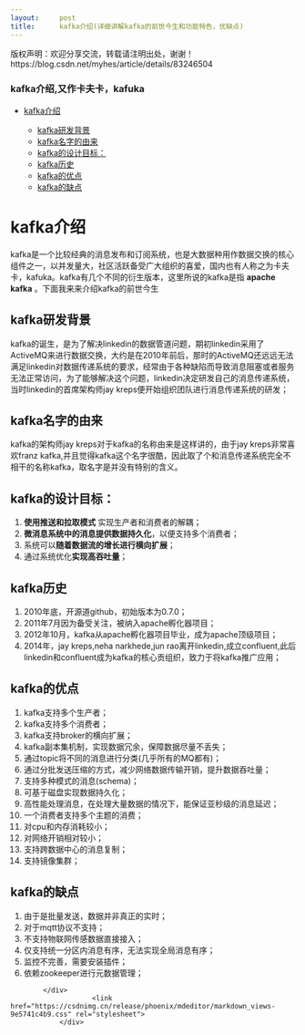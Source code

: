 ```yaml
---
layout:     post
title:      kafka介绍(详细讲解kafka的前世今生和功能特色，优缺点)
---
```

<div id="article_content" class="article_content clearfix csdn-tracking-statistics" data-pid="blog" data-mod="popu_307" data-dsm="post">
								<div class="article-copyright">
					版权声明：欢迎分享交流，转载请注明出处，谢谢！					https://blog.csdn.net/myhes/article/details/83246504				</div>
								            <div id="content_views" class="markdown_views prism-atom-one-dark">
							<!-- flowchart 箭头图标 勿删 -->
							<svg xmlns="http://www.w3.org/2000/svg" style="display: none;"><path stroke-linecap="round" d="M5,0 0,2.5 5,5z" id="raphael-marker-block" style="-webkit-tap-highlight-color: rgba(0, 0, 0, 0);"></path></svg>
							<p></p><div class="toc"><h3>kafka介绍,又作卡夫卡，kafuka</h3><ul><li><a href="#kafka_2" rel="nofollow">kafka介绍</a></li><ul><li><a href="#kafka_6" rel="nofollow">kafka研发背景</a></li><li><a href="#kafka_10" rel="nofollow">kafka名字的由来</a></li><li><a href="#kafka_13" rel="nofollow">kafka的设计目标：</a></li><li><a href="#kafka_20" rel="nofollow">kafka历史</a></li><li><a href="#kafka_27" rel="nofollow">kafka的优点</a></li><li><a href="#kafka_43" rel="nofollow">kafka的缺点</a></li></ul></ul></div><p></p>
<h1><a id="kafka_2"></a>kafka介绍</h1>
<p>kafka是一个比较经典的消息发布和订阅系统，也是大数据种用作数据交换的核心组件之一，以并发量大，社区活跃备受广大组织的喜爱，国内也有人称之为卡夫卡，kafuka。kafka有几个不同的衍生版本，这里所说的kafka是指 <strong>apache kafka</strong> 。下面我来来介绍kafka的前世今生</p>
<h2><a id="kafka_6"></a>kafka研发背景</h2>
<p>kafka的诞生，是为了解决linkedin的数据管道问题，期初linkedin采用了ActiveMQ来进行数据交换，大约是在2010年前后，那时的ActiveMQ还远远无法满足linkedin对数据传递系统的要求，经常由于各种缺陷而导致消息阻塞或者服务无法正常访问，为了能够解决这个问题，linkedin决定研发自己的消息传递系统，当时linkedin的首席架构师jay kreps便开始组织团队进行消息传递系统的研发；</p>
<h2><a id="kafka_10"></a>kafka名字的由来</h2>
<p>kafka的架构师jay kreps对于kafka的名称由来是这样讲的，由于jay kreps非常喜欢franz kafka,并且觉得kafka这个名字很酷，因此取了个和消息传递系统完全不相干的名称kafka，取名字是并没有特别的含义。</p>
<h2><a id="kafka_13"></a>kafka的设计目标：</h2>
<ol>
<li><strong>使用推送和拉取模式</strong> 实现生产者和消费者的解耦；</li>
<li><strong>微消息系统中的消息提供数据持久化</strong>，以便支持多个消费者；</li>
<li>系统可以<strong>随着数据流的增长进行横向扩展</strong>；</li>
<li>通过系统优化<strong>实现高吞吐量</strong>；</li>
</ol>
<h2><a id="kafka_20"></a>kafka历史</h2>
<ol>
<li>2010年底，开源道github，初始版本为0.7.0；</li>
<li>2011年7月因为备受关注，被纳入apache孵化器项目；</li>
<li>2012年10月，kafka从apache孵化器项目毕业，成为apache顶级项目；</li>
<li>2014年，jay kreps,neha narkhede,jun rao离开linkedin,成立confluent,此后linkedin和confluent成为kafka的核心贡组织，致力于将kafka推广应用；</li>
</ol>
<h2><a id="kafka_27"></a>kafka的优点</h2>
<ol>
<li>kafka支持多个生产者；</li>
<li>kafka支持多个消费者；</li>
<li>kafka支持broker的横向扩展；</li>
<li>kafka副本集机制，实现数据冗余，保障数据尽量不丢失；</li>
<li>通过topic将不同的消息进行分类(几乎所有的MQ都有)；</li>
<li>通过分批发送压缩的方式，减少网络数据传输开销，提升数据吞吐量；</li>
<li>支持多种模式的消息(schema)；</li>
<li>可基于磁盘实现数据持久化；</li>
<li>高性能处理消息，在处理大量数据的情况下，能保证亚秒级的消息延迟；</li>
<li>一个消费者支持多个主题的消费；</li>
<li>对cpu和内存消耗较小；</li>
<li>对网络开销相对较小；</li>
<li>支持跨数据中心的消息复制；</li>
<li>支持镜像集群；</li>
</ol>
<h2><a id="kafka_43"></a>kafka的缺点</h2>
<ol>
<li>由于是批量发送，数据并非真正的实时；</li>
<li>对于mqtt协议不支持；</li>
<li>不支持物联网传感数据直接接入；</li>
<li>仅支持统一分区内消息有序，无法实现全局消息有序；</li>
<li>监控不完善，需要安装插件；</li>
<li>依赖zookeeper进行元数据管理；</li>
</ol>

            </div>
						<link href="https://csdnimg.cn/release/phoenix/mdeditor/markdown_views-9e5741c4b9.css" rel="stylesheet">
                </div>